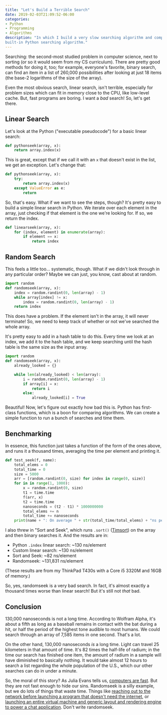 ```yaml
---
title: "Let's Build a Terrible Search"
date: 2019-02-03T21:09:52-06:00
categories:
- Python
- Programming
- Algorithms
description: "In which I build a very slow searching algorithm and compare it to the
built-in Python searching algorithm."
---
```


Searching: the second-most studied problem in computer science, next to sorting (or so
it would seem from my CS curriculum). There are pretty good methods for doing it, too;
for example, everyone's favorite, binary search, can find an item in a list of 260,000
possibilities after looking at just 18 items (the base-2 logarithms of the size of the
array).

Even the most obvious search, linear search, isn't terrible, especially for problem
sizes which can fit in memory close to the CPU, like low-level cache. But, fast
programs are boring. I want a _bad_ search! So, let's get there.

## Linear Search

Let's look at the Python ("executable pseudocode") for a basic linear search:

```python
def pythonseek(array, x):
    return array.index(x)
```

This is great, except that if we call it with an `x` that doesn't exist in the list,
we get an exception. Let's change that:

```python
def pythonseek(array, x):
    try:
        return array.index(x)
    except ValueError as e:
        return
```

So, that's easy. What if we want to see the steps, though? It's pretty easy to build a
simple linear search in Python. We iterate over each element in the array, just checking
if that element is the one we're looking for. If so, we return the index.

```python
def linearseek(array, x):
    for (index, element) in enumerate(array):
        if element == x:
            return index
```

## Random Search

This feels a little too... systematic, though. What if we didn't look through in any
particular order? Maybe we can just, you know, cast about at random.

```python
import random
def randomseek(array, x):
    index = random.randint(0, len(array) - 1)
    while array[index] != x:
        index = random.randint(0, len(array) - 1)
    return index
```

This does have a problem. If the element isn't in the array, it will never
terminate! So, we need to keep track of whether or not we've searched the whole array.

It's pretty easy to add in a hash table to do this. Every time we look at an index,
we add it to the hash table, and we keep searching until the hash table is the same size
as the input array.

```python
import random
def randomseek(array, x):
    already_looked = {}

    while len(already_looked) < len(array):
        i = random.randint(0, len(array) - 1)
        if array[i] = x:
            return i
        else:
            already_looked[i] = True
```

Beautiful! Now, let's figure out exactly how bad this is. Python has first-class
functions, which is a boon for comparing algorithms. We can create a simple function to
run a bunch of searches and time them.

## Benchmarking

In essence, this function just takes a function of the form of the ones above, and runs
it a thousand times, averaging the time per element and printing it.

```python
def test_seek(f, name):
    total_elems = 0
    total_time = 0
    size = 5000
    arr = [random.randint(0, size) for index in range(0, size)]
    for in in range(1, 1000):
        x = random.randint(0, size)
        t1 = time.time
        f(arr, x)
        t2 = time.time
        nanoseconds = (t2 - t1) * 1000000000
        total_elems += n
        total_time += nanoseconds
    print(name + ": On average " + str(total_time/total_elems) + "ns per element")
```

I also threw in "Sort and Seek", which runs `.sort()` ([Timsort](https://www.geeksforgeeks.org/timsort/)) on the
array and then binary searches it. And the results are in:

- Python `.index` linear search: ~130 ns/element
- Custom linear search: ~130 ns/element
- Sort and Seek: ~82 ns/element
- Randomseek: ~131,831 ns/element

(These results are from my ThinkPad T430s with a Core i5 3320M and 16GB of memory.)

So, yes, randomseek is a very bad search. In fact, it's almost exactly a thousand times
worse than linear search! But it's still not _that_ bad.

## Conclusion

130,000 nanoseconds is not a long time. According to Wolfram Alpha, it's about
a fifth as long as a baseball remains in contact with the bat during a hit, or
half the period of the highest tone audible to most humans. We could search
through an array of 7,585 items in one second. That's a lot.

On the other hand, 130,000 nanoseconds _is_ a long time. Light can travel 25 kilometers
in that amount of time. It's 82 times the half-life of radium; in the time our search has
finished one item, the amount of radium in a sample will have diminished to basically
nothing. It would take almost 12 hours to search a list regarding the whole population of
the U.S., which our other searches can do in under a minute.

So, the moral of this story? As Julia Evans tells us, [computers are fast](https://computers-are-fast.github.io/).
But they are not fast enough to hide our sins. Randomseek is a silly example, but we do
lots of things that waste time. Things like [reaching out to the network before launching
a program that doesn't need the internet](https://en.wikipedia.org/wiki/Always-on_DRM),
or [launching an entire virtual machine and generic layout and rendering engine to power
a chat application](https://slack.com/). Don't write randomseek.
